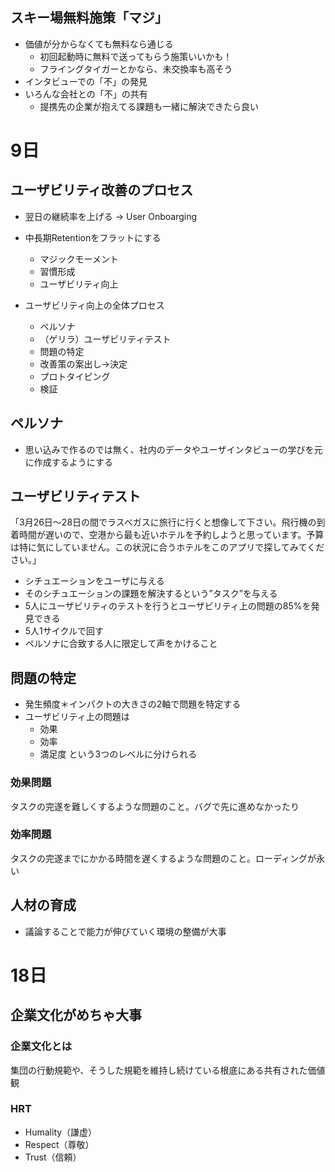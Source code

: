 ## スキー場無料施策「マジ」

- 価値が分からなくても無料なら通じる
  - 初回起動時に無料で送ってもらう施策いいかも！
  - フライングタイガーとかなら、未交換率も高そう
- インタビューでの「不」の発見
- いろんな会社との「不」の共有
  - 提携先の企業が抱えてる課題も一緒に解決できたら良い

# 9日 

## ユーザビリティ改善のプロセス
- 翌日の継続率を上げる → User Onboarging
- 中長期Retentionをフラットにする
  - マジックモーメント
  - 習慣形成
  - ユーザビリティ向上

- ユーザビリティ向上の全体プロセス
  - ペルソナ
  - （ゲリラ）ユーザビリティテスト
  - 問題の特定
  - 改善策の案出し→決定
  - プロトタイピング
  - 検証

## ペルソナ
- 思い込みで作るのでは無く、社内のデータやユーザインタビューの学びを元に作成するようにする

## ユーザビリティテスト

「3月26日〜28日の間でラスベガスに旅行に行くと想像して下さい。飛行機の到着時間が遅いので、空港から最も近いホテルを予約しようと思っています。予算は特に気にしていません。この状況に合うホテルをこのアプリで探してみてください。」

- シチュエーションをユーザに与える
- そのシチュエーションの課題を解決するという”タスク”を与える
- 5人にユーザビリティのテストを行うとユーザビリティ上の問題の85%を発見できる
- 5人1サイクルで回す
- ペルソナに合致する人に限定して声をかけること

## 問題の特定
- 発生頻度＊インパクトの大きさの2軸で問題を特定する
- ユーザビリティ上の問題は
  - 効果
  - 効率
  - 満足度
という3つのレベルに分けられる

### 効果問題
タスクの完遂を難しくするような問題のこと。バグで先に進めなかったり

### 効率問題
タスクの完遂までにかかる時間を遅くするような問題のこと。ローディングが永い

## 人材の育成
- 議論することで能力が伸びていく環境の整備が大事


# 18日

## 企業文化がめちゃ大事

### 企業文化とは
集団の行動規範や、そうした規範を維持し続けている根底にある共有された価値観

### HRT
- Humality（謙虚）
- Respect（尊敬）
- Trust（信頼）
